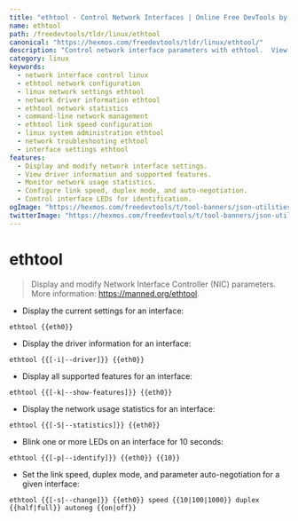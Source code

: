 ```yaml
---
title: "ethtool - Control Network Interfaces | Online Free DevTools by Hexmos"
name: ethtool
path: /freedevtools/tldr/linux/ethtool
canonical: "https://hexmos.com/freedevtools/tldr/linux/ethtool/"
description: "Control network interface parameters with ethtool.  View network statistics, configure link settings, and troubleshoot network issues. Free online tool, no registration required."
category: linux
keywords:
  - network interface control linux
  - ethtool network configuration
  - linux network settings ethtool
  - network driver information ethtool
  - ethtool network statistics
  - command-line network management
  - ethtool link speed configuration
  - linux system administration ethtool
  - network troubleshooting ethtool
  - interface settings ethtool
features:
  - Display and modify network interface settings.
  - View driver information and supported features.
  - Monitor network usage statistics.
  - Configure link speed, duplex mode, and auto-negotiation.
  - Control interface LEDs for identification.
ogImage: "https://hexmos.com/freedevtools/t/tool-banners/json-utilities-banner.png"
twitterImage: "https://hexmos.com/freedevtools/t/tool-banners/json-utilities-banner.png"
---
```


# ethtool

> Display and modify Network Interface Controller (NIC) parameters.
> More information: <https://manned.org/ethtool>.

- Display the current settings for an interface:

`ethtool {{eth0}}`

- Display the driver information for an interface:

`ethtool {{[-i|--driver]}} {{eth0}}`

- Display all supported features for an interface:

`ethtool {{[-k|--show-features]}} {{eth0}}`

- Display the network usage statistics for an interface:

`ethtool {{[-S|--statistics]}} {{eth0}}`

- Blink one or more LEDs on an interface for 10 seconds:

`ethtool {{[-p|--identify]}} {{eth0}} {{10}}`

- Set the link speed, duplex mode, and parameter auto-negotiation for a given interface:

`ethtool {{[-s|--change]}} {{eth0}} speed {{10|100|1000}} duplex {{half|full}} autoneg {{on|off}}`
